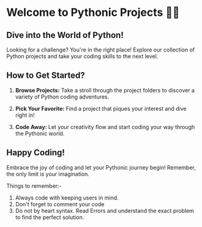 # Welcome to Pythonic Projects 🐍✨

## Dive into the World of Python!

Looking for a challenge? You're in the right place! Explore our collection of Python projects and take your coding skills to the next level.

## How to Get Started?

1. **Browse Projects:** Take a stroll through the project folders to discover a variety of Python coding adventures.
   
2. **Pick Your Favorite:** Find a project that piques your interest and dive right in!

3. **Code Away:** Let your creativity flow and start coding your way through the Pythonic world.

## Happy Coding!

Embrace the joy of coding and let your Pythonic journey begin! Remember, the only limit is your imagination.

Things to remember:-
1) Always code with keeping users in mind.
2) Don't forget to comment your code
3) Do not by heart syntax. Read Errors and understand the exact problem to find the perfect solution.
